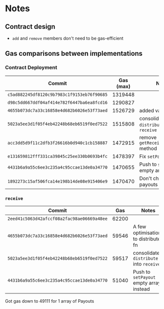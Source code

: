# Notes

## Contract design

- `add` and `remove` members don't need to be gas-efficient

## Gas comparisons between implementations

### Contract Deployment

| Commit                                     | Gas (max) | Notes                                   |
| ------------------------------------------ | --------- | --------------------------------------- |
| `c5ad882245df8120c9b7983c1f9153eb76f90685` | 1319448   |                                         |
| `d98c5dd667ddf04af414e782f6447ba6ea8fcd16` | 1290827   |                                         |
| `4655b073dc7a33c16858e4d682b6026e53f73aed` | 1526729   | added various fns                       |
| `5023a5ee3d1f05f4eb42248b68eb6519f0ed7522` | 1515808   | consolidate `distribute` into `receive` |
| `acc3dd5d9f11c2dfb3f26616b0d940c1cb158887` | 1472915   | remove `getReceiversPercent` method     |
| `e131659812fff331ca39845c25ee330b0693b4fc` | 1478397   | Fix `setPayout` bug                     |
| `4431b6a9a55c6ee3c235a4c95ccae13de0a34770` | 1470655   | Push to `setPayout` empty array instead |
| `1892273c15af506fca14e198b14de08e915406e9` | 1470470   | Don't check for payouts length          |

### `receive`

| Commit                                     | Gas   | Notes                                   |
| ------------------------------------------ | ----- | --------------------------------------- |
| `2eed41c5063d42afccf08a2fac98ae06669a48ee` | 62200 |                                         |
| `4655b073dc7a33c16858e4d682b6026e53f73aed` | 59546 | A few optimisations to distribute fn    |
| `5023a5ee3d1f05f4eb42248b68eb6519f0ed7522` | 59517 | consolidate `distribute` into `receive` |
| `4431b6a9a55c6ee3c235a4c95ccae13de0a34770` | 51040 | Push to `setPayout` empty array instead |

Got gas down to 49111 for 1 array of Payouts